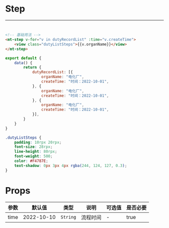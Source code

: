 # Step
***
#

[//]: # (<iframe width='375px' height='667px' frameborder=0 allowfullscreen="true" src="https://static-363fc8f1-c547-4a87-8d04-6d5ba4035deb.bspapp.com/#/pages/step"></iframe>)

```html
<!-- 基础用法 -->
<mt-step v-for="v in dutyRecordList" :time="v.createTime">
    <view class="dutyListSteps">{{v.organName}}</view>
</mt-step>
```

```javascript
export default {
    data() {
        return {
            dutyRecordList: [{
                organName: "电化厂",
                createTime: "时间：2022-10-01",
            }, {
                organName: "电化厂",
                createTime: "时间：2022-10-01",
            }, {
                organName: "电化厂",
                createTime: "时间：2022-10-01",
            }],
        }
    }
}
```

```css
.dutyListSteps {
    padding: 10rpx 20rpx;
    font-size: 28rpx;
    line-height: 80rpx;
    font-weight: 500;
    color: #F4787E;
    text-shadow: 0px 3px 4px rgba(244, 124, 127, 0.3);
}
```

# Props

| 参数   | 默认值 | 类型            | 说明             | 可选值 | 是否必要 |
| ------ | ------ | --------------- | ---------------- | ------ |------ |
| time   | 2022-10-10  | `String` | 流程时间         | -      | true |


